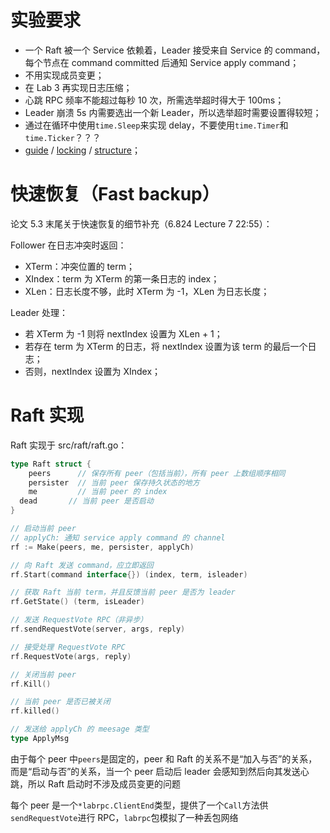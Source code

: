 # 实验要求
* 一个 Raft 被一个 Service 依赖着，Leader 接受来自 Service 的 command，每个节点在 command committed 后通知 Service apply command；
* 不用实现成员变更；
* 在 Lab 3 再实现日志压缩；
* 心跳 RPC 频率不能超过每秒 10 次，所需选举超时得大于 100ms；
* Leader 崩溃 5s 内需要选出一个新 Leader，所以选举超时需要设置得较短；
* 通过在循环中使用`time.Sleep`来实现 delay，不要使用`time.Timer`和`time.Ticker`？？？
*  [guide](https://thesquareplanet.com/blog/students-guide-to-raft/) / [locking](https://pdos.csail.mit.edu/6.824/labs/raft-locking.txt) / [structure](https://pdos.csail.mit.edu/6.824/labs/raft-structure.txt)；

# 快速恢复（Fast backup）
论文 5.3 末尾关于快速恢复的细节补充（6.824 Lecture 7 22:55）：

Follower 在日志冲突时返回：
* XTerm：冲突位置的 term；
* XIndex：term 为 XTerm 的第一条日志的 index；
* XLen：日志长度不够，此时 XTerm 为 -1，XLen 为日志长度；

Leader 处理：

* 若 XTerm 为 -1 则将 nextIndex 设置为 XLen + 1；
* 若存在 term 为 XTerm 的日志，将 nextIndex 设置为该 term 的最后一个日志；
* 否则，nextIndex 设置为 XIndex；

# Raft 实现
Raft 实现于 src/raft/raft.go：
```go
type Raft struct {
	peers      // 保存所有 peer（包括当前），所有 peer 上数组顺序相同
	persister  // 当前 peer 保存持久状态的地方
	me         // 当前 peer 的 index
  dead       // 当前 peer 是否启动
}

// 启动当前 peer
// applyCh: 通知 service apply command 的 channel
rf := Make(peers, me, persister, applyCh)

// 向 Raft 发送 command，应立即返回
rf.Start(command interface{}) (index, term, isleader)

// 获取 Raft 当前 term，并且反馈当前 peer 是否为 leader
rf.GetState() (term, isLeader)

// 发送 RequestVote RPC（非异步）
rf.sendRequestVote(server, args, reply)

// 接受处理 RequestVote RPC
rf.RequestVote(args, reply)

// 关闭当前 peer
rf.Kill()

// 当前 peer 是否已被关闭
rf.killed()

// 发送给 applyCh 的 meesage 类型
type ApplyMsg
```
由于每个 peer 中`peers`是固定的，peer 和 Raft 的关系不是“加入与否”的关系，而是“启动与否”的关系，当一个 peer 启动后 leader 会感知到然后向其发送心跳，所以 Raft 启动时不涉及成员变更的问题

每个 peer 是一个`*labrpc.ClientEnd`类型，提供了一个`Call`方法供`sendRequestVote`进行 RPC，`labrpc`包模拟了一种丢包网络
